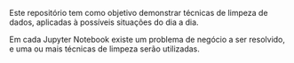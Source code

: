 Este repositório tem como objetivo demonstrar técnicas de limpeza de dados, aplicadas à possíveis situações do dia a dia.

Em cada Jupyter Notebook existe um problema de negócio a ser resolvido, e uma ou mais técnicas de limpeza serão utilizadas.
